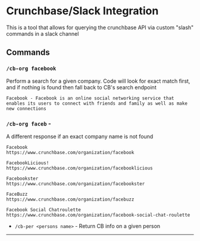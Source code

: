 # Crunchbase/Slack Integration

This is a tool that allows for querying the crunchbase API via custom "slash" commands in a slack channel

## Commands

### `/cb-org facebook`
 
Perform a search for a given company. Code will look for exact match first, and if nothing is found then fall back to CB's search endpoint


 
    Facebook - Facebook is an online social networking service that enables its users to connect with friends and family as well as make new connections
 
### `/cb-org faceb` - 

A different response if an exact company name is not found

    Facebook
    https://www.crunchbase.com/organization/facebook
    
    FacebookLicious!
    https://www.crunchbase.com/organization/facebooklicious
    
    Facebookster
    https://www.crunchbase.com/organization/facebookster
    
    FaceBuzz
    https://www.crunchbase.com/organization/facebuzz
    
    Facebook Social Chatroulette
    https://www.crunchbase.com/organization/facebook-social-chat-roulette
     
 * `/cb-per <persons name>` - Return CB info on a given person
 
---